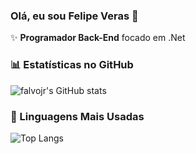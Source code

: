 ### Olá, eu sou Felipe Veras 👋

✨ **Programador Back-End** focado em .Net

### 📊 Estatísticas no GitHub

![falvojr's GitHub stats](https://github-readme-stats.vercel.app/api?username=felpsgus&show_icons=true&theme=blue_navy)

### 🚀 Linguagens Mais Usadas

![Top Langs](https://github-readme-stats.vercel.app/api/top-langs/?username=felpsgus&layout=donut&theme=blue_navy)
